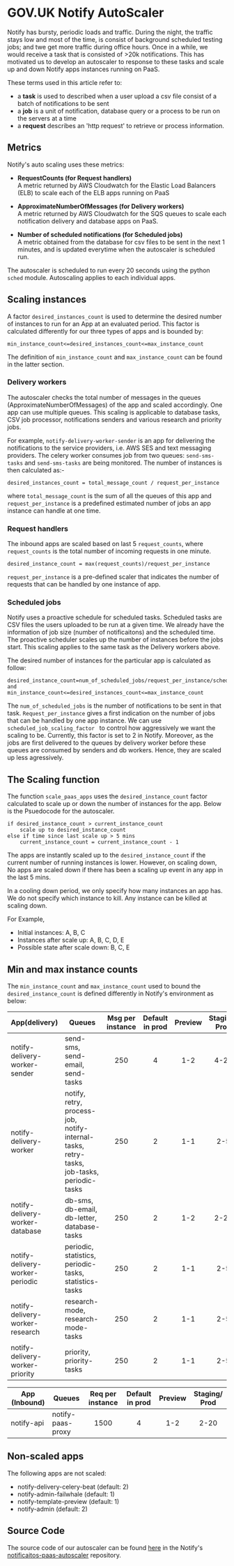 # GOV.UK Notify AutoScaler
Notify has bursty, periodic loads and traffic. During the night, the traffic stays low and most of the time, is consist of background scheduled testing jobs; and twe get more traffic during office hours. Once in a while, we would receive a task that is consisted of >20k notifications. This has motivated us to develop an autoscaler to response to these tasks and scale up and down Notify apps instances running on PaaS. 

These terms used in this article refer to:

* a **task** is used to described when a user upload a csv file consist of a batch of notifications to be sent 
* a **job** is a unit of notification, database query or a process to be run on the servers at a time
* a **request** describes an 'http request' to retrieve or process information.  
 
## Metrics ##
Notify's auto scaling uses these metrics:

* **RequestCounts (for Request handlers)** <br>
A metric returned by AWS Cloudwatch for the Elastic Load Balancers (ELB) to scale each of the ELB apps running on PaaS

* **ApproximateNumberOfMessages (for Delivery workers)** <br>
A metric returned by AWS Cloudwatch for the SQS queues to scale each notification delivery and database apps on PaaS.

* **Number of scheduled notifications (for Scheduled jobs)**<br>
A metric obtained from the database for csv files to be sent in the next 1 minutes, and is updated everytime when the autoscaler is scheduled run.

The autoscaler is scheduled to run every 20 seconds using the python ```sched``` module. Autoscaling applies to each individual apps. 


## Scaling instances ##
A factor `desired_instances_count` is used to determine the desired number of instances to run for an App at an evaluated period. This factor is calculated differently for our three types of apps and is bounded by:
 
`min_instance_count<=desired_instances_count<=max_instance_count`

The definition of `min_instance_count` and `max_instance_count` can be found in the latter section. 

### Delivery workers ###
The autoscaler checks the total number of messages in the queues (ApproximateNumberOfMessages) of the app and scaled accordingly. One app can use multiple queues. This scaling is applicable to database tasks, CSV job processor, notifications senders and various research and priority jobs. 

For example, 
```notify-delivery-worker-sender``` is an app for delivering the notifications to the service providers, i.e. AWS SES and text messaging providers. The celery worker consumes job from two queues: ```send-sms-tasks``` and ```send-sms-tasks``` are being monitored. The number of instances is then calculated as:-

```
desired_instances_count = total_message_count / request_per_instance
```
where `total_message_count` is the sum of all the queues of this app and `request_per_instance` is a predefined estimated number of jobs an app instance can handle at one time.

### Request handlers ##

The inbound apps are scaled based on last 5 `request_counts`, where `request_counts` is the total number of incoming requests in one minute.  

```
desired_instance_count = max(request_counts)/request_per_instance
```

`request_per_instance` is a pre-defined scaler that indicates the number of requests that can be handled by one instance of app. 


### Scheduled jobs ##
Notify uses a proactive schedule for scheduled tasks. Scheduled tasks are CSV files the users uploaded to be run at a given time. We already have the information of job size (number of notificaitons) and the scheduled time. The proactive scheduler scales up the number of instances before the jobs start. This scaling applies to the same task as the Delivery workers above. 

The desired number of instances for the particular app is calculated as follow:

```
desired_instance_count=num_of_scheduled_jobs/request_per_instance/scheduled_job_scaling_factor
and
min_instance_count<=desired_instances_count<=max_instance_count
```

The `num_of_scheduled_jobs` is the number of notifications to be sent in that task. `Request_per_instance` gives a first indication on the number of jobs that can be handled by one app instance. We can use `scheduled_job_scaling_factor ` to control how aggressively we want the scaling to be. Currently, this factor is set to 2 in Notify. Moreover, as the jobs are first delivered to the queues by delivery worker before these queues are consumed by senders and db workers. Hence, they are scaled up less agressively. 

## The Scaling function ##
The function `scale_paas_apps` uses the `desired_instance_count` factor calculated to scale up or down the number of instances for the app. Below is the Psuedocode for the autoscaler. 

```
if desired_instance_count > current_instance_count
	scale up to desired_instance_count
else if time since last scale up > 5 mins
	current_instance_count = current_instance_count - 1
```

The apps are instantly scaled up to the `desired_instance_count` if the current number of running instances is lower. However, on scaling down, No apps are scaled down if there has been a scaling up event in any app in the last 5 mins.  

In a cooling down period, we only specify how many instances an app has. We do not specify which instance to kill. Any instance can be killed at scaling down. 

For Example,

* Initial instances: A, B, C
* Instances after scale up: A, B, C, D, E
* Possible state after scale down: B, C, E

## Min and max instance counts ##
The `min_instance_count` and `max_instance_count` used to bound the `desired_instance_count` is defined differently in Notify's environment as below:

| App(delivery) | Queues | Msg per instance | Default in prod | Preview | Staging/ Prod |
|----------|-----------|:----:|:---:|:---:|:---:|
| notify-delivery-worker-sender | send-sms, send-email, send-tasks |  250 | 4 | 1-2 | 4-20 |
| notify-delivery-worker | notify, retry, process-job, notify-internal-tasks, retry-tasks, job-tasks, periodic-tasks | 250 | 2 | 1-1 | 2-5 |
| notify-delivery-worker-database | db-sms, db-email, db-letter, database-tasks | 250 | 2 | 1-2 | 2-20 |
| notify-delivery-worker-periodic | periodic, statistics, periodic-tasks, statistics-tasks | 250 | 2 | 1-1 | 2-5 |
| notify-delivery-worker-research | research-mode, research-mode-tasks | 250 | 2 | 1-1 | 2-5 |
| notify-delivery-worker-priority | priority, priority-tasks | 250 | 2 | 1-1 | 2-5 |

App (Inbound) | Queues | Req per instance | Default in prod | Preview | Staging/ Prod
----------|---------------------|:----:|:---:|:---:|:---:
notify-api | notify-paas-proxy | 1500 | 4 | 1-2 | 2-20

## Non-scaled apps ##

The following apps are not scaled:

* notify-delivery-celery-beat (default: 2)
* notify-admin-failwhale (default: 1)
* notify-template-preview (default: 1)
* notify-admin (default: 2)


## Source Code

The source code of our autoscaler can be found [here](https://github.com/alphagov/notifications-paas-autoscaler/blob/master/main.py) in the Notify's [notificaitos-paas-autoscaler](https://github.com/alphagov/notifications-paas-autoscaler) repository.